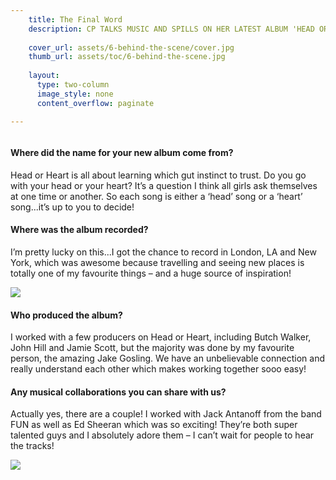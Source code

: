 ```yaml
---
    title: The Final Word
    description: CP TALKS MUSIC AND SPILLS ON HER LATEST ALBUM 'HEAD OR HEART'
    
    cover_url: assets/6-behind-the-scene/cover.jpg
    thumb_url: assets/toc/6-behind-the-scene.jpg
    
    layout:
      type: two-column
      image_style: none
      content_overflow: paginate

---
```


<style>
  
  #s6-behind-the-scene header {
    padding-top: 15%;
    
    margin-left: 20px;
    margin-right: 20px;
  }
  
  #s6-behind-the-scene h1.title {
    color: transparent;
    background: url(assets/6-behind-the-scene/cover-heading.svg) no-repeat;
    background-size: contain;
    background-position: right;
    height: 0;
    padding-bottom: 28%;   
  }
  
   #s6-behind-the-scene .description {
     font-family: 'proxima-nova';
     font-size: 18px;
     margin-top: 0px;
     text-align: right;
   }
</style>

<figure class="video">
  <img class="thumbnail" src="assets/6-behind-the-scene/cover.jpg" alt="" />
  <iframe data-src="//player.vimeo.com/video/84820598?autoplay=1&amp;byline=0&amp;portrait=0" width="100%" style="display:none" frameborder="0" webkitallowfullscreen mozallowfullscreen allowfullscreen></iframe>
</figure>

<div class="column-break"></div>

<h4>Where did the name for your new album come from?</h4>

Head or Heart is all about learning which gut instinct to trust. Do you go with your head or your heart? It’s a question I think all girls ask themselves at one time or another. So each song is either a ‘head’ song or a ‘heart’ song...it’s up to you to decide!

<h4>Where was the album recorded?</h4>

I’m pretty lucky on this...I got the chance to record in London, LA and New York, which was awesome because travelling and seeing new places is totally one of my favourite things – and a huge source of inspiration!

<img src="assets/6-behind-the-scene/content-images.jpg">

<h4>Who produced the album?</h4>

I worked with a few producers on Head or Heart, including Butch Walker, John Hill and Jamie Scott, but the majority was done by my favourite person, the amazing Jake Gosling. We have an unbelievable connection and really understand each other which makes working together sooo easy!

<h4>Any musical collaborations you can share with us?</h4>

Actually yes, there are a couple! I worked with Jack Antanoff from the band FUN as well as Ed Sheeran which was so exciting! They’re both super talented guys and I absolutely adore them – I can’t wait for people to hear the tracks!

<img src="assets/1-styling-it-out/_MG_5433_1024@2x.jpg">
